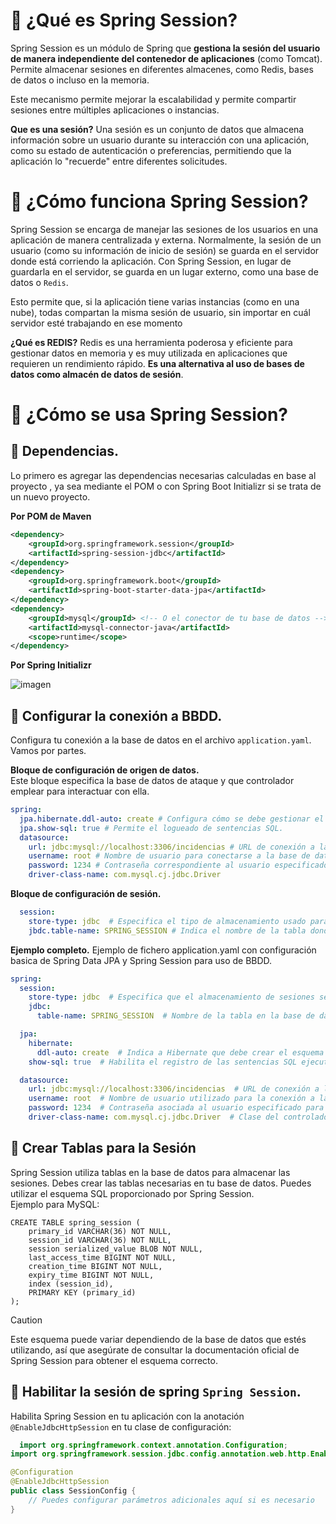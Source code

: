 # 📌 ¿Qué es Spring Session?
Spring Session es un módulo de Spring que **gestiona la sesión del usuario de manera independiente del contenedor de aplicaciones** (como Tomcat). 
Permite almacenar sesiones en diferentes almacenes, como Redis, bases de datos o incluso en la memoria.

Este mecanismo permite mejorar la escalabilidad y permite compartir sesiones entre múltiples aplicaciones o instancias.

**Que es una sesión?**
Una sesión es un conjunto de datos que almacena información sobre un usuario durante su interacción con una aplicación, como su 
estado de autenticación o preferencias, permitiendo que la aplicación lo "recuerde" entre diferentes solicitudes.

# 📌 ¿Cómo funciona Spring Session?
Spring Session se encarga de manejar las sesiones de los usuarios en una aplicación de manera centralizada y externa. Normalmente, la sesión 
de un usuario (como su información de inicio de sesión) se guarda en el servidor donde está corriendo la aplicación. Con Spring Session, en 
lugar de guardarla en el servidor, se guarda en un lugar externo, como una base de datos o `Redis`.

Esto permite que, si la aplicación tiene varias instancias (como en una nube), todas compartan la misma sesión de usuario, sin importar en cuál servidor esté trabajando en ese momento

**¿Qué es REDIS?**
Redis es una herramienta poderosa y eficiente para gestionar datos en memoria y es muy utilizada en aplicaciones que requieren un rendimiento rápido. **Es una alternativa al uso de bases de datos como almacén de datos de sesión**.
   
# 📌 ¿Cómo se usa Spring Session?

## 🔹 Dependencias.
Lo primero es agregar las dependencias necesarias calculadas en base al proyecto , ya sea mediante el POM o con Spring Boot Initializr si se trata de un nuevo proyecto.

**Por POM de Maven**
```xml
<dependency>
    <groupId>org.springframework.session</groupId>
    <artifactId>spring-session-jdbc</artifactId>
</dependency>
<dependency>
    <groupId>org.springframework.boot</groupId>
    <artifactId>spring-boot-starter-data-jpa</artifactId>
</dependency>
<dependency>
    <groupId>mysql</groupId> <!-- O el conector de tu base de datos -->
    <artifactId>mysql-connector-java</artifactId>
    <scope>runtime</scope>
</dependency>
```

**Por Spring Initializr**   

![imagen](https://github.com/user-attachments/assets/6125b98d-13e5-4d9a-8c56-07721ca2e256)   
   

## 🔹 Configurar la conexión a BBDD.
Configura tu conexión a la base de datos en el archivo `application.yaml`.
Vamos por partes.
   
**Bloque de configuración de origen de datos.**     
Este bloque especifica la base de datos de ataque y que controlador emplear para interactuar con ella.   
```yaml
spring:
  jpa.hibernate.ddl-auto: create # Configura cómo se debe gestionar el esquema de la base de datos.
  jpa.show-sql: true # Permite el logueado de sentencias SQL.
  datasource:
    url: jdbc:mysql://localhost:3306/incidencias # URL de conexión a la base de datos MySQL.
    username: root # Nombre de usuario para conectarse a la base de datos.
    password: 1234 # Contraseña correspondiente al usuario especificado.
    driver-class-name: com.mysql.cj.jdbc.Driver
```
 
**Bloque de configuración de sesión.**   
```yaml
  session:
    store-type: jdbc  # Especifica el tipo de almacenamiento usado para la sesión. jdbc = en bbdd anexa.
    jbdc.table-name: SPRING_SESSION # Indica el nombre de la tabla donde se guardaran los datos de sesión. Se puede especificar una tabla distinta de desearlo.

```

**Ejemplo completo.**
Ejemplo de fichero application.yaml con configuración basica de Spring Data JPA y Spring Session para uso de BBDD.
```yaml
spring:
  session:
    store-type: jdbc  # Especifica que el almacenamiento de sesiones se realizará en la base de datos mediante JDBC.
    jdbc:
      table-name: SPRING_SESSION  # Nombre de la tabla en la base de datos donde se guardarán los datos de sesión. Se puede cambiar si se desea usar una tabla diferente.

  jpa:
    hibernate:
      ddl-auto: create  # Indica a Hibernate que debe crear el esquema de la base de datos al iniciar la aplicación.
    show-sql: true  # Habilita el registro de las sentencias SQL ejecutadas, útil para la depuración y el desarrollo.

  datasource:
    url: jdbc:mysql://localhost:3306/incidencias  # URL de conexión a la base de datos MySQL, incluyendo el nombre de la base de datos 'incidencias'.
    username: root  # Nombre de usuario utilizado para la conexión a la base de datos.
    password: 1234  # Contraseña asociada al usuario especificado para la conexión.
    driver-class-name: com.mysql.cj.jdbc.Driver  # Clase del controlador JDBC que permite a Spring interactuar con MySQL.
```

## 🔹 Crear Tablas para la Sesión
Spring Session utiliza tablas en la base de datos para almacenar las sesiones. Debes crear las tablas necesarias en tu base de datos. 
Puedes utilizar el esquema SQL proporcionado por Spring Session.    
Ejemplo para MySQL:
```mysql
CREATE TABLE spring_session (
    primary_id VARCHAR(36) NOT NULL,
    session_id VARCHAR(36) NOT NULL,
    session serialized_value BLOB NOT NULL,
    last_access_time BIGINT NOT NULL,
    creation_time BIGINT NOT NULL,
    expiry_time BIGINT NOT NULL,
    index (session_id),
    PRIMARY KEY (primary_id)
);
```

>[!CAUTION]
>Este esquema puede variar dependiendo de la base de datos que estés utilizando, así que asegúrate de consultar la documentación oficial de Spring Session para obtener el esquema correcto.

## 🔹 Habilitar la sesión de spring `Spring Session`.
Habilita Spring Session en tu aplicación con la anotación `@EnableJdbcHttpSession` en tu clase de configuración:

```java
  import org.springframework.context.annotation.Configuration;
import org.springframework.session.jdbc.config.annotation.web.http.EnableJdbcHttpSession;

@Configuration
@EnableJdbcHttpSession
public class SessionConfig {
    // Puedes configurar parámetros adicionales aquí si es necesario
}
```







